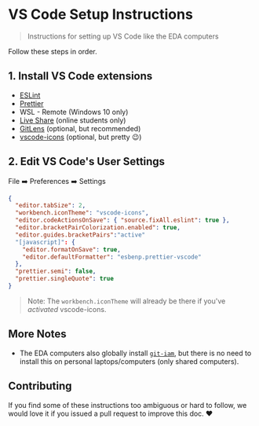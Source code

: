 # VS Code Setup Instructions

> Instructions for setting up VS Code like the EDA computers

Follow these steps in order.

## 1. Install VS Code extensions

  * [ESLint](https://marketplace.visualstudio.com/items?itemName=dbaeumer.vscode-eslint)
  * [Prettier](https://marketplace.visualstudio.com/items?itemName=esbenp.prettier-vscode)
  * WSL - Remote (Windows 10 only)
  * [Live Share](https://marketplace.visualstudio.com/items?itemName=MS-vsliveshare.vsliveshare) (online students only)
  * [GitLens](https://marketplace.visualstudio.com/items?itemName=eamodio.gitlens) (optional, but recommended)
  * [vscode-icons](https://marketplace.visualstudio.com/items?itemName=vscode-icons-team.vscode-icons) (optional, but pretty :wink:)

## 2. Edit VS Code's User Settings

File :arrow_right: Preferences :arrow_right: Settings

```json
{
  "editor.tabSize": 2,
  "workbench.iconTheme": "vscode-icons",
  "editor.codeActionsOnSave": { "source.fixAll.eslint": true },
  "editor.bracketPairColorization.enabled": true,
  "editor.guides.bracketPairs":"active"
  "[javascript]": {
    "editor.formatOnSave": true,
    "editor.defaultFormatter": "esbenp.prettier-vscode"
  },
  "prettier.semi": false,
  "prettier.singleQuote": true
}
```

> Note: The `workbench.iconTheme` will already be there if you've _activated_ vscode-icons.

## More Notes

* The EDA computers also globally install [`git-iam`](https://npmjs.com/package/git-iam), but there is no need to install this on personal laptops/computers (only shared computers).

## Contributing

If you find some of these instructions too ambiguous or hard to follow, we would love it if you issued a pull request to improve this doc. :heart:

